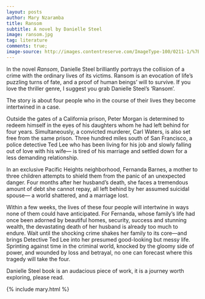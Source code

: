 ```yaml
---
layout: posts
author: Mary Nzaramba
title: Ransom
subtitle: A novel by Danielle Steel
image: ransom.jpg
tag: literature
comments: true;
image-source: http://images.contentreserve.com/ImageType-100/0211-1/%7B18402343-80A6-4907-82D4-AEBE784B8EAB%7DImg100.jpg
---
```


In the novel *Ransom*, Danielle Steel brilliantly portrays the collision of a crime with the ordinary lives of its victims. Ransom is an evocation of life’s puzzling turns of fate, and a proof of human beings’ will to survive.  If  you love the thriller genre, I suggest you grab Danielle Steel’s ‘Ransom’.

The story is about four people who in the course of their lives they become intertwined in a case.

Outside the gates of a California prison, Peter Morgan is determined to redeem himself in the eyes of his daughters whom he had left behind for four years. Simultaneously, a convicted murderer, Carl Waters, is also set free from the same prison.
Three hundred miles south of San Francisco, a police detective Ted Lee who has been living for his job and slowly falling out of love with his wife— is tired of his marriage and settled down for a less demanding relationship.

In an exclusive Pacific Heights neighborhood, Fernanda Barnes, a mother to three children attempts to shield them from the panic of an unexpected danger. Four months after her husband’s death, she faces a tremendous amount of debt she cannot repay, all left behind by her assumed suicidal spouse— a world shattered, and a marriage lost. 

Within a few weeks, the lives of these four people will intertwine in ways none of them could have anticipated. For Fernanda, whose family’s life had once been adorned by beautiful homes, security, success and stunning wealth, the devastating death of her  husband is already too much to endure. Wait until the shocking crime shakes her family to its core—and brings Detective Ted Lee into her presumed good-looking but messy life.
Sprinting against time in the criminal world, knocked by the gloomy side of power, and wounded by loss and betrayal, no one can forecast where this tragedy will take the four.

Danielle Steel book is an audacious piece of work, it is a journey worth exploring, please read.

{% include mary.html %}
